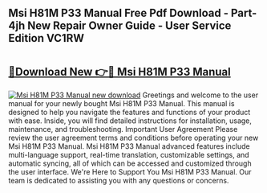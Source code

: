 ## Msi H81M P33 Manual Free Pdf Download - Part-4jh New Repair Owner Guide - User Service Edition VC1RW

# <h2><a href="http://cf18799.oget.top/?id=Msi+H81M+P33+Manual">🔗Download New 👉🔴 Msi H81M P33 Manual</a></h2>

[![Msi H81M P33 Manual new download](https://i.imgur.com/5g1atiW.png)](http://cf18799.oget.top/?id=Msi+H81M+P33+Manual)
Greetings and welcome to the user manual for your newly bought Msi H81M P33 Manual. This manual is designed to help you navigate the features and functions of your product with ease. Inside, you will find detailed instructions for installation, usage, maintenance, and troubleshooting. Important User Agreement Please review the user agreement terms and conditions before operating your new Msi H81M P33 Manual. Msi H81M P33 Manual advanced features include multi-language support, real-time translation, customizable settings, and automatic syncing, all of which can be accessed and customized through the user interface. We're Here to Support You Msi H81M P33 Manual. Our team is dedicated to assisting you with any questions or concerns.
